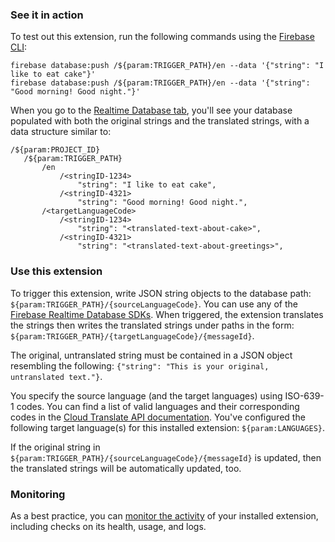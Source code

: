 ### See it in action

To test out this extension, run the following commands using the [Firebase CLI](https://firebase.google.com/docs/cli#rtdb-commands):

```
firebase database:push /${param:TRIGGER_PATH}/en --data '{"string": "I like to eat cake"}'
firebase database:push /${param:TRIGGER_PATH}/en --data '{"string": "Good morning! Good night."}'
```

When you go to the [Realtime Database tab](https://console.firebase.google.com/project/${param:PROJECT_ID}/database/${param:PROJECT_ID}/data), you'll see your database populated with both the original strings and the translated strings, with a data structure similar to:

```
/${param:PROJECT_ID}
   /${param:TRIGGER_PATH}
       /en
           /<stringID-1234>
               "string": "I like to eat cake",
           /<stringID-4321>
               "string": "Good morning! Good night.",
       /<targetLanguageCode>
           /<stringID-1234>
               "string": "<translated-text-about-cake>",
           /<stringID-4321>
               "string": "<translated-text-about-greetings>",
```

### Use this extension

To trigger this extension, write JSON string objects to the database path: `${param:TRIGGER_PATH}/{sourceLanguageCode}`. You can use any of the [Firebase Realtime Database SDKs](https://firebase.google.com/docs/database/). When triggered, the extension translates the strings then writes the translated strings under paths in the form: `${param:TRIGGER_PATH}/{targetLanguageCode}/{messageId}`.

The original, untranslated string must be contained in a JSON object resembling the following: `{"string": "This is your original, untranslated text."}`.

You specify the source language (and the target languages) using ISO-639-1 codes. You can find a list of valid languages and their corresponding codes in the [Cloud Translate API documentation](https://cloud.google.com/translate/docs/languages). You've configured the following target language(s) for this installed extension: `${param:LANGUAGES}`.

If the original string in `${param:TRIGGER_PATH}/{sourceLanguageCode}/{messageId}` is updated, then the translated strings will be automatically updated, too.

### Monitoring

As a best practice, you can [monitor the activity](https://firebase.google.com/docs/extensions/manage-installed-extensions#monitor) of your installed extension, including checks on its health, usage, and logs.
